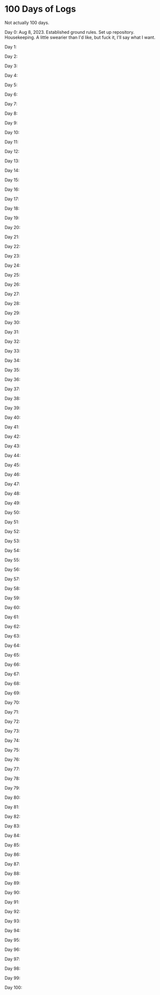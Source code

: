 # 100 Days of Logs

Not actually 100 days.

Day 0: Aug 8, 2023.  Established ground rules.  Set up repository.  Housekeeping.  A little swearier than I'd like, but fuck it, I'll say what I want.

Day 1: 

Day 2: 

Day 3: 

Day 4: 

Day 5: 

Day 6: 

Day 7: 

Day 8: 

Day 9: 

Day 10: 

Day 11: 

Day 12: 

Day 13: 

Day 14: 

Day 15: 

Day 16: 

Day 17: 

Day 18: 

Day 19: 

Day 20: 

Day 21: 

Day 22: 

Day 23: 

Day 24: 

Day 25: 

Day 26: 

Day 27: 

Day 28: 

Day 29: 

Day 30: 

Day 31: 

Day 32: 

Day 33: 

Day 34: 

Day 35: 

Day 36: 

Day 37: 

Day 38: 

Day 39: 

Day 40: 

Day 41: 

Day 42: 

Day 43: 

Day 44: 

Day 45: 

Day 46: 

Day 47: 

Day 48: 

Day 49: 

Day 50: 

Day 51: 

Day 52: 

Day 53: 

Day 54: 

Day 55: 

Day 56: 

Day 57: 

Day 58: 

Day 59: 

Day 60: 

Day 61: 

Day 62: 

Day 63: 

Day 64: 

Day 65: 

Day 66: 

Day 67: 

Day 68: 

Day 69: 

Day 70: 

Day 71: 

Day 72: 

Day 73: 

Day 74: 

Day 75: 

Day 76: 

Day 77: 

Day 78: 

Day 79: 

Day 80: 

Day 81: 

Day 82: 

Day 83: 

Day 84: 

Day 85: 

Day 86: 

Day 87: 

Day 88: 

Day 89: 

Day 90: 

Day 91: 

Day 92: 

Day 93: 

Day 94: 

Day 95: 

Day 96: 

Day 97: 

Day 98: 

Day 99: 

Day 100: 
